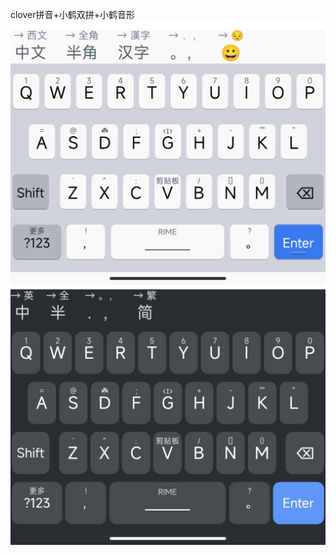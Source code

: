 clover拼音+小鹤双拼+小鹤音形  
![ios](https://raw.githubusercontent.com/Jacobax/rime4android-config/main/iOS%E7%9A%AE%E8%82%A4.jpg)  
![Gboard](https://raw.githubusercontent.com/Jacobax/rime4android-config/main/配色Gboard墨.jpg)
